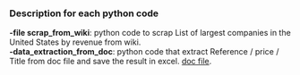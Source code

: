 ### Description for each python code ###

**-file scrap_from_wiki**: python code to scrap List of largest companies in the United States by revenue from wiki.<br> 
**-data_extraction_from_doc**: python code that extract Reference / price / Title from doc file and save the result in excel. [doc file](/content/drive/MyDrive/project.docx).
